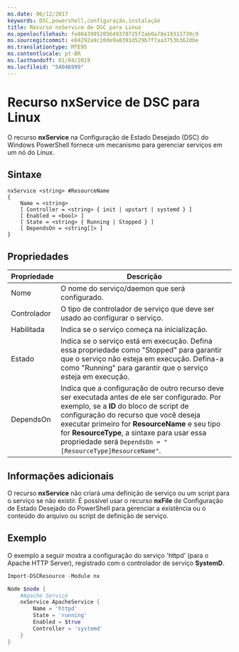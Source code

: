 ```yaml
---
ms.date: 06/12/2017
keywords: DSC,powershell,configuração,instalação
title: Recurso nxService de DSC para Linux
ms.openlocfilehash: fe8043995205649378725f2ab0a78e19313739c9
ms.sourcegitcommit: e04292a9c10de9a8391d529b7f7aa3753b362dbe
ms.translationtype: MTE95
ms.contentlocale: pt-BR
ms.lasthandoff: 01/04/2019
ms.locfileid: "54046999"
---
```

# <a name="dsc-for-linux-nxservice-resource"></a>Recurso nxService de DSC para Linux

O recurso **nxService** na Configuração de Estado Desejado (DSC) do Windows PowerShell fornece um mecanismo para gerenciar serviços em um nó do Linux.

## <a name="syntax"></a>Sintaxe

```
nxService <string> #ResourceName
{
    Name = <string>
    [ Controller = <string> { init | upstart | systemd } ]
    [ Enabled = <bool> ]
    [ State = <string> { Running | Stopped } ]
    [ DependsOn = <string[]> ]
}
```

## <a name="properties"></a>Propriedades

| Propriedade | Descrição |
|---|---|
| Nome| O nome do serviço/daemon que será configurado.|
| Controlador| O tipo de controlador de serviço que deve ser usado ao configurar o serviço.|
| Habilitada| Indica se o serviço começa na inicialização.|
| Estado| Indica se o serviço está em execução. Defina essa propriedade como "Stopped" para garantir que o serviço não esteja em execução. Defina-a como "Running" para garantir que o serviço esteja em execução.|
| DependsOn | Indica que a configuração de outro recurso deve ser executada antes de ele ser configurado. Por exemplo, se a **ID** do bloco de script de configuração do recurso que você deseja executar primeiro for **ResourceName** e seu tipo for **ResourceType**, a sintaxe para usar essa propriedade será `DependsOn = "[ResourceType]ResourceName"`.|

## <a name="additional-information"></a>Informações adicionais

O recurso **nxService** não criará uma definição de serviço ou um script para o serviço se não existir. É possível usar o recurso **nxFile** de Configuração de Estado Desejado do PowerShell para gerenciar a existência ou o conteúdo do arquivo ou script de definição de serviço.

## <a name="example"></a>Exemplo

O exemplo a seguir mostra a configuração do serviço 'httpd' (para o Apache HTTP Server), registrado com o controlador de serviço **SystemD**.

```powershell
Import-DSCResource -Module nx

Node $node {
    #Apache Service
    nxService ApacheService {
        Name = 'httpd'
        State = 'running'
        Enabled = $true
        Controller = 'systemd'
    }
}
```
